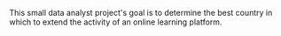 This small data analyst project's goal is to determine the best country in which to extend the activity of an online learning platform.

